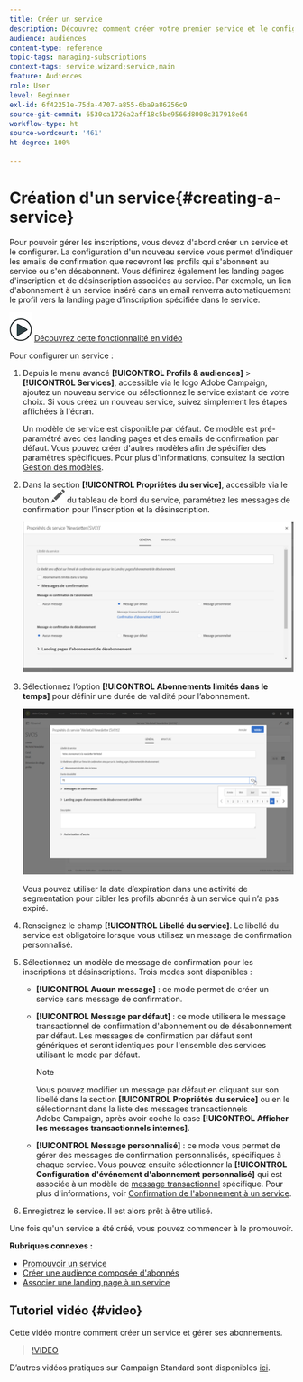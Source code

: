 ```yaml
---
title: Créer un service
description: Découvrez comment créer votre premier service et le configurer pour envoyer des emails de confirmation à vos abonnés.
audience: audiences
content-type: reference
topic-tags: managing-subscriptions
context-tags: service,wizard;service,main
feature: Audiences
role: User
level: Beginner
exl-id: 6f42251e-75da-4707-a855-6ba9a86256c9
source-git-commit: 6530ca1726a2aff18c5be9566d8008c317918e64
workflow-type: ht
source-wordcount: '461'
ht-degree: 100%

---
```


# Création d&#39;un service{#creating-a-service}

Pour pouvoir gérer les inscriptions, vous devez d&#39;abord créer un service et le configurer. La configuration d&#39;un nouveau service vous permet d&#39;indiquer les emails de confirmation que recevront les profils qui s&#39;abonnent au service ou s&#39;en désabonnent. Vous définirez également les landing pages d&#39;inscription et de désinscription associées au service. Par exemple, un lien d&#39;abonnement à un service inséré dans un email renverra automatiquement le profil vers la landing page d&#39;inscription spécifiée dans le service.

![](assets/do-not-localize/how-to-video.png) [Découvrez cette fonctionnalité en vidéo](#video)

Pour configurer un service :

1. Depuis le menu avancé **[!UICONTROL Profils &amp; audiences]** > **[!UICONTROL Services]**, accessible via le logo Adobe Campaign, ajoutez un nouveau service ou sélectionnez le service existant de votre choix. Si vous créez un nouveau service, suivez simplement les étapes affichées à l&#39;écran.

   Un modèle de service est disponible par défaut. Ce modèle est pré-paramétré avec des landing pages et des emails de confirmation par défaut. Vous pouvez créer d&#39;autres modèles afin de spécifier des paramètres spécifiques. Pour plus d&#39;informations, consultez la section [Gestion des modèles](../../start/using/marketing-activity-templates.md).

1. Dans la section **[!UICONTROL Propriétés du service]**, accessible via le bouton ![](assets/edit_darkgrey-24px.png) du tableau de bord du service, paramétrez les messages de confirmation pour l&#39;inscription et la désinscription.

   ![](assets/lp_service_parameters.png)

1. Sélectionnez l’option **[!UICONTROL Abonnements limités dans le temps]** pour définir une durée de validité pour l’abonnement.

   ![](assets/lp_service_expiration.png)

   Vous pouvez utiliser la date d’expiration dans une activité de segmentation pour cibler les profils abonnés à un service qui n’a pas expiré.

1. Renseignez le champ **[!UICONTROL Libellé du service]**. Le libellé du service est obligatoire lorsque vous utilisez un message de confirmation personnalisé.

1. Sélectionnez un modèle de message de confirmation pour les inscriptions et désinscriptions. Trois modes sont disponibles :

   * **[!UICONTROL Aucun message]** : ce mode permet de créer un service sans message de confirmation.
   * **[!UICONTROL Message par défaut]** : ce mode utilisera le message transactionnel de confirmation d&#39;abonnement ou de désabonnement par défaut. Les messages de confirmation par défaut sont génériques et seront identiques pour l&#39;ensemble des services utilisant le mode par défaut.

     >[!NOTE]
     >
     >Vous pouvez modifier un message par défaut en cliquant sur son libellé dans la section **[!UICONTROL Propriétés du service]** ou en le sélectionnant dans la liste des messages transactionnels Adobe Campaign, après avoir coché la case **[!UICONTROL Afficher les messages transactionnels internes]**.

   * **[!UICONTROL Message personnalisé]** : ce mode vous permet de gérer des messages de confirmation personnalisés, spécifiques à chaque service. Vous pouvez ensuite sélectionner la **[!UICONTROL Configuration d&#39;événement d&#39;abonnement personnalisé]** qui est associée à un modèle de [message transactionnel](../../channels/using/getting-started-with-transactional-msg.md) spécifique. Pour plus d&#39;informations, voir [Confirmation de l&#39;abonnement à un service](../../audiences/using/confirming-subscription-to-a-service.md).

1. Enregistrez le service. Il est alors prêt à être utilisé.

Une fois qu&#39;un service a été créé, vous pouvez commencer à le promouvoir.

**Rubriques connexes :**

* [Promouvoir un service](../../audiences/using/promoting-a-service.md)
* [Créer une audience composée d&#39;abonnés](../../audiences/using/creating-audiences.md#creating-list-audiences)
* [Associer une landing page à un service](../../channels/using/configuring-landing-page.md#linking-a-landing-page-to-a-service)

## Tutoriel vidéo {#video}

Cette vidéo montre comment créer un service et gérer ses abonnements.

>[!VIDEO](https://video.tv.adobe.com/v/24673?quality=12)

D’autres vidéos pratiques sur Campaign Standard sont disponibles [ici](https://experienceleague.adobe.com/docs/campaign-standard-learn/tutorials/overview.html?lang=fr).

